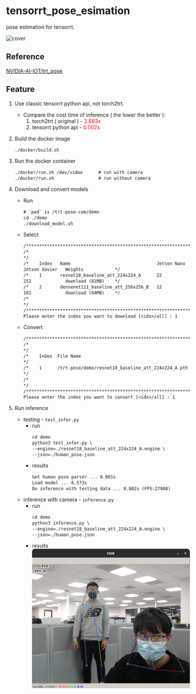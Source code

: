 # tensorrt_pose_esimation
pose estimation for tensorrt. 

![cover](./figures/cover.gif)

## Reference
[NVIDIA-AI-IOT/trt_pose](https://github.com/NVIDIA-AI-IOT/trt_pose)


## Feature
1. Use classic tensorrt python api, not torch2trt.
    * Compare the cost time of inference ( the lower the better ):
        1. torch2trt ( original ) - <a style="color:Red"> 2.683s </a>
        2. tensorrt python api - <a style="color:Red"> 0.002s </a>

2. Build the docker image
    ```shell
    ./docker/build.sh
    ```
3. Run the docker container
    ```shell    
    ./docker/run.sh /dev/video      # run with camera
    ./docker/run.sh                 # run without camera
    ```
4. Download and convert models
    * Run
        ```shell
        # `pwd` is /trt-pose-cam/demo
        cd ./demo
        ./download_model.sh
        ```
    * Select 
        ```
        /****************************************************************************************************/
        /*                                                                                                  */
        /*    Index   Name                                 Jetson Nano   Jetson Xavier   Weights            */
        /*    1       resnet18_baseline_att_224x224_A      22            251             download (81MB)    */
        /*    2       densenet121_baseline_att_256x256_B   12            101             download (84MB)    */
        /*                                                                                                  */
        /****************************************************************************************************/
        Please enter the index you want to download [<idx>/all] : 1

        ```
    * Convert
        ```shell
        /*******************************************************************/
        /*                                                                 */
        /*    Index  File Name                                             */
        /*    1      /trt-pose/demo/resnet18_baseline_att_224x224_A.pth    */
        /*                                                                 */
        /*******************************************************************/
        Please enter the index you want to convert [<idx>/all] : 1
        ```
    
5. Run inference
    * testing - `test_infer.py`
        * run
            ```shell
            cd demo
            python3 test_infer.py \
            --engine=./resnet18_baseline_att_224x224_A.engine \
            --json=./human_pose.json 
            ```
        * results
            ```shell
            Get human pose parser ... 0.001s
            Load model ... 6.573s
            Do inference with testing data ... 0.002s (FPS:27988)
            ```
    * inference with camera - `inference.py`
        * run
            ```shell
            cd demo
            python3 inference.py \
            --engine=./resnet18_baseline_att_224x224_A.engine \
            --json=./human_pose.json 
            ```
        * results
            ![demo](./figures/demo.png)